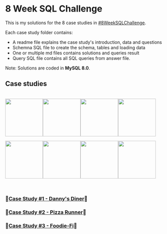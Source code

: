 # 8 Week SQL Challenge

This is my solutions for the 8 case studies in [#8WeekSQLChallenge](https://8weeksqlchallenge.com).

Each case study folder contains:
* A readme file explains the case study's introduction, data and questions
* Schemna SQL file to create the schema, tables and loading data
* One or multiple md files contains solutions and queries result
* Query SQL file contains all SQL queries from answer file.

Note: Solutions are coded in **MySQL 8.0**.

## Case studies

<br>
<img src='https://8weeksqlchallenge.com/images/case-study-designs/1.png' width='120'><img src='https://8weeksqlchallenge.com/images/case-study-designs/2.png' width='120'><img src='https://8weeksqlchallenge.com/images/case-study-designs/3.png' width='120'><img src='https://8weeksqlchallenge.com/images/case-study-designs/4.png' width='120'>
    
<img src='https://8weeksqlchallenge.com/images/case-study-designs/5.png'  width='120'><img src='https://8weeksqlchallenge.com/images/case-study-designs/6.png' width='120'><img src='https://8weeksqlchallenge.com/images/case-study-designs/7.png' width='120'><img src='https://8weeksqlchallenge.com/images/case-study-designs/8.png' width='120'>
    
<br>

### 🍜[Case Study #1 - Danny's Diner](./Case%20Study%20%231%20-%20Danny's%20Diner)🍜

### 🍕[Case Study #2 - Pizza Runner](./Case%20Study%20%232%20-%20Pizza%20Runner)🍕

### 🥑[Case Study #3 - Foodie-Fi](./Case%20Study%20%233%20-%20Foodie-Fi)🥑